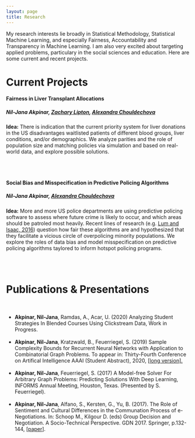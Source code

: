 ```yaml
---
layout: page
title: Research
---
```


<head>
<meta name="viewport" content="width=device-width, initial-scale=1">
<!-- Add icon library -->
<link rel="stylesheet" href="https://cdnjs.cloudflare.com/ajax/libs/font-awesome/4.7.0/css/font-awesome.min.css">
<style>
.btn {
  background-color: #404040;
  border: none;
  color: white;
  padding: 10px 20px;
  cursor: pointer;
  font-size: 12px;
}

/* Darker background on mouse-over */
.btn:hover {
  background-color: #202020;
}

p.small {
  line-height: 1.3;
}

</style>
</head>

My research interests lie broadly in Statistical Methodology, Statistical Machine Learning, and especially Fairness, Accountability and Transparency in Machine Learning. I am also very excited about targeting applied problems, particulary in the social sciences and education.
Here are some current and recent projects. 

<h1>Current Projects</h1>

<!--<p><img src="/img/diderot.png" alt="Diderot" width="350" height="350" style="float: left;padding: 10px;"> -->
<h4>Fairness in Liver Transplant Allocations</h4>
<h5>Nil-Jana Akpinar, <a href = "http://zacklipton.com/">Zachary Lipton</a>, <a href = "https://www.andrew.cmu.edu/user/achoulde/">Alexandra Chouldechova</a></h5>

<p class = 'small'><b>Idea:</b> There is indication that the current priority system for liver
donations in the US disadvantages waitlisted patients of different blood groups, liver conditions, and/or demographics.
We analyze parities and the role of population size and matching policies via simulation and based on real-world data, and explore possible solutions.
</p>

<br><br>

<!-- <p><img src="/img/pol.png" alt="Predictive Policing" width="350" height="350" style="float: left;padding: 10px;"> -->
<h4>Social Bias and Misspecification in Predictive Policing Algorithms</h4>
<h5>Nil-Jana Akpinar, <a href = "https://www.andrew.cmu.edu/user/achoulde/">Alexandra Chouldechova</a></h5>

<p class = 'small'><b>Idea:</b> More and more US police departments are using predictive policing software to assess where future crime is likely to occur, and which areas should be patroled most heavily. Recent lines of research (e.g. <a href = "https://rss.onlinelibrary.wiley.com/doi/full/10.1111/j.1740-9713.2016.00960.x">Lum and Isaac, 2016</a>) question how fair these algorithms are and hypothesized that they facilitate a vicious circle of overpolicing minority populations. We explore the roles of data bias and model misspecification on predictive policing algorithms taylored to inform hotspot policing programs. 
</p>

<br><br>


<h1>Publications & Presentations</h1>
<br>
<ul>
  <li><b>Akpinar, Nil-Jana</b>, Ramdas, A., Acar, U. (2020) Analyzing Student Strategies In Blended Courses Using Clickstream Data, Work in Progress.</li><br>
  <li><b>Akpinar, Nil-Jana</b>, Kratzwald, B., Feuerriegel, S. (2019) Sample Complexity
Bounds for Recurrent Neural Networks with Application to Combinatorial
Graph Problems. To appear in: Thirty-Fourth Conference on Artifical Intelligence AAAI (Student Abstract), 2020, [<a href = "https://arxiv.org/abs/1901.10289">long version].</a></li><br>
  <li><b>Akpinar, Nil-Jana</b>, Feuerriegel, S. (2017) A Model-free Solver For Arbitrary
Graph Problems: Predicting Solutions With Deep Learning, INFORMS Annual
Meeting, Houston, Texas. (Presented by S. Feuerriegel).</li><br>
  <li><b>Akpinar, Nil-Jana</b>, Alfano, S., Kersten, G., Yu, B. (2017). The Role of Sentiment and Cultural Differences in the Communation Process of e-Negotiations.
In: Schoop M., Kilgour D. (eds) Group Decision and Negotiation. A Socio-Technical Perspective. GDN 2017. Springer, p.132-144, [<a href = "https://link.springer.com/chapter/10.1007/978-3-319-63546-0_10">paper</a>].</li>
</ul>


